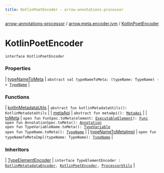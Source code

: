 ```yaml
---
title: KotlinPoetEncoder - arrow-annotations-processor
---
```


[arrow-annotations-processor](../../index.html) / [arrow.meta.encoder.jvm](../index.html) / [KotlinPoetEncoder](./index.html)

# KotlinPoetEncoder

`interface KotlinPoetEncoder`

### Properties

| [typeNameToMeta](type-name-to-meta.html) | `abstract val typeNameToMeta: (typeName: TypeName) -> `[`TypeName`](../../arrow.meta.ast/-type-name/index.html) |

### Functions

| [kotlinMetadataUtils](kotlin-metadata-utils.html) | `abstract fun kotlinMetadataUtils(): KotlinMetadataUtils` |
| [metaApi](meta-api.html) | `abstract fun metaApi(): `[`MetaApi`](../../arrow.meta.encoder/-meta-api/index.html) |
| [toMeta](to-meta.html) | `open fun FunSpec.toMeta(element: `[`ExecutableElement`](http://docs.oracle.com/javase/6/docs/api/javax/lang/model/element/ExecutableElement.html)`): `[`Func`](../../arrow.meta.ast/-func/index.html)<br>`open fun AnnotationSpec.toMeta(): `[`Annotation`](../../arrow.meta.ast/-annotation/index.html)<br>`open fun TypeVariableName.toMeta(): `[`TypeVariable`](../../arrow.meta.ast/-type-name/-type-variable/index.html)<br>`open fun TypeName.toMeta(): `[`TypeName`](../../arrow.meta.ast/-type-name/index.html) |
| [typeNameToMetaImpl](type-name-to-meta-impl.html) | `open fun typeNameToMetaImpl(typeName: TypeName): `[`TypeName`](../../arrow.meta.ast/-type-name/index.html) |

### Inheritors

| [TypeElementEncoder](../-type-element-encoder/index.html) | `interface TypeElementEncoder : `[`KotlinMetatadataEncoder`](../-kotlin-metatadata-encoder/index.html)`, `[`KotlinPoetEncoder`](./index.html)`, `[`ProcessorUtils`](../../arrow.common.utils/-processor-utils/index.html) |

